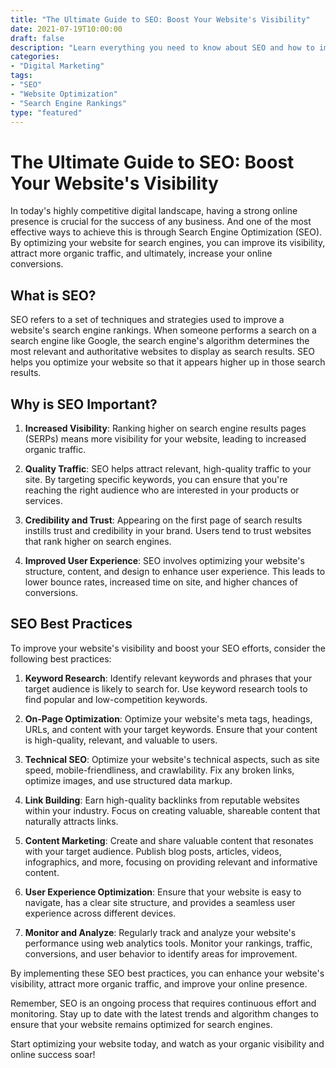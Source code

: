 ```yaml
---
title: "The Ultimate Guide to SEO: Boost Your Website's Visibility"
date: 2021-07-19T10:00:00
draft: false
description: "Learn everything you need to know about SEO and how to improve your website's visibility in search engine results pages."
categories:
- "Digital Marketing"
tags:
- "SEO"
- "Website Optimization"
- "Search Engine Rankings"
type: "featured"
---
```


# The Ultimate Guide to SEO: Boost Your Website's Visibility

In today's highly competitive digital landscape, having a strong online presence is crucial for the success of any business. And one of the most effective ways to achieve this is through Search Engine Optimization (SEO). By optimizing your website for search engines, you can improve its visibility, attract more organic traffic, and ultimately, increase your online conversions.

## What is SEO?

SEO refers to a set of techniques and strategies used to improve a website's search engine rankings. When someone performs a search on a search engine like Google, the search engine's algorithm determines the most relevant and authoritative websites to display as search results. SEO helps you optimize your website so that it appears higher up in those search results.

## Why is SEO Important?

1. **Increased Visibility**: Ranking higher on search engine results pages (SERPs) means more visibility for your website, leading to increased organic traffic.

2. **Quality Traffic**: SEO helps attract relevant, high-quality traffic to your site. By targeting specific keywords, you can ensure that you're reaching the right audience who are interested in your products or services.

3. **Credibility and Trust**: Appearing on the first page of search results instills trust and credibility in your brand. Users tend to trust websites that rank higher on search engines.

4. **Improved User Experience**: SEO involves optimizing your website's structure, content, and design to enhance user experience. This leads to lower bounce rates, increased time on site, and higher chances of conversions.

## SEO Best Practices

To improve your website's visibility and boost your SEO efforts, consider the following best practices:

1. **Keyword Research**: Identify relevant keywords and phrases that your target audience is likely to search for. Use keyword research tools to find popular and low-competition keywords.

2. **On-Page Optimization**: Optimize your website's meta tags, headings, URLs, and content with your target keywords. Ensure that your content is high-quality, relevant, and valuable to users.

3. **Technical SEO**: Optimize your website's technical aspects, such as site speed, mobile-friendliness, and crawlability. Fix any broken links, optimize images, and use structured data markup.

4. **Link Building**: Earn high-quality backlinks from reputable websites within your industry. Focus on creating valuable, shareable content that naturally attracts links.

5. **Content Marketing**: Create and share valuable content that resonates with your target audience. Publish blog posts, articles, videos, infographics, and more, focusing on providing relevant and informative content.

6. **User Experience Optimization**: Ensure that your website is easy to navigate, has a clear site structure, and provides a seamless user experience across different devices.

7. **Monitor and Analyze**: Regularly track and analyze your website's performance using web analytics tools. Monitor your rankings, traffic, conversions, and user behavior to identify areas for improvement.

By implementing these SEO best practices, you can enhance your website's visibility, attract more organic traffic, and improve your online presence.

Remember, SEO is an ongoing process that requires continuous effort and monitoring. Stay up to date with the latest trends and algorithm changes to ensure that your website remains optimized for search engines.

Start optimizing your website today, and watch as your organic visibility and online success soar!
